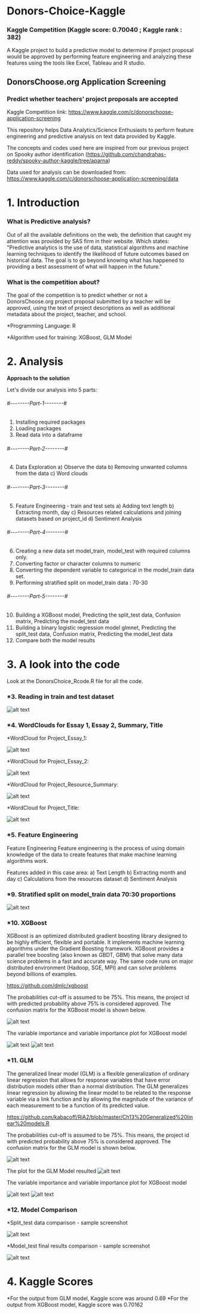 # Donors-Choice-Kaggle
### Kaggle Competition (Kaggle score: 0.70040 ; Kaggle rank : 382)
A Kaggle project to build a predictive model to determine if project proposal would be approved by performing feature engineering and analyzing these features using the tools like Excel, Tableau and R studio.

## DonorsChoose.org Application Screening 
### Predict whether teachers' project proposals are accepted

Kaggle Competition link: https://www.kaggle.com/c/donorschoose-application-screening

This repository helps Data Analytics/Science Enthusiasts to perform feature engineering and predictive analysis on text data provided by Kaggle. 

The concepts and codes used here are inspired from our previous project on Spooky author identification (https://github.com/chandrahas-reddy/spooky-author-kaggle/tree/aparna) 

Data used for analysis can be downloaded from: https://www.kaggle.com/c/donorschoose-application-screening/data

# 1. Introduction
### What is Predictive analysis?
Out of all the available definitions on the web, the definition that caught my attention was provided by SAS firm in their website. Which states: "Predictive analytics is the use of data, statistical algorithms and machine learning techniques to identify the likelihood of future outcomes based on historical data. The goal is to go beyond knowing what has happened to providing a best assessment of what will happen in the future."

### What is the competition about?
The goal of the competition is to predict whether or not a DonorsChoose.org project proposal submitted by a teacher will be approved, using the text of project descriptions as well as additional metadata about the project, teacher, and school.

*Programming Language: R 

*Algorithm used for training: XGBoost, GLM Model

# 2. Analysis

**Approach to the solution**

Let's divide our analysis into 5 parts:

###### #--------Part-1--------#
 1. Installing required packages
 2. Loading packages
 3. Read data into a dataframe
 
 
###### #--------Part-2--------#
4. Data Exploration 
   a) Observe the data
   b) Removing unwanted columns from the data
   c) Word clouds


###### #--------Part-3--------#
5. Feature Engineering - train and test sets
   a) Adding text length
   b) Extracting month, day
   c) Resources related calculations and joining datasets based on project_id
   d) Sentiment Analysis

###### #--------Part-4--------#
6. Creating a new data set model_train, model_test with required columns only.
7. Converting factor or character columns to numeric
8. Converting the dependent variable to categorical in the model_train data set.
9. Performing stratified split on model_train data : 70-30

###### #--------Part-5--------#
10. Building a XGBoost model, Predicting the split_test data, Confusion matrix, Predicting the model_test data
11. Building a binary logistic regression model glmnet, Predicting the split_test data, Confusion matrix, Predicting the model_test data
12. Compare both the model results

# 3. A look into the code

Look at the DonorsChoice_Rcode.R file for all the code.

### *3. Reading in train and test dataset

![alt text](https://github.com/aparnaadiraju92/Donors-Choice-Kaggle/blob/master/readData.PNG)

### *4. WordClouds for Essay 1, Essay 2, Summary, Title

*WordCloud for Project_Essay_1:

![alt text](https://github.com/aparnaadiraju92/Donors-Choice-Kaggle/blob/master/Essay1.PNG)

*WordCloud for Project_Essay_2:

![alt text](https://github.com/aparnaadiraju92/Donors-Choice-Kaggle/blob/master/Essay2.PNG)

*WordCloud for Project_Resource_Summary:

![alt text](https://github.com/aparnaadiraju92/Donors-Choice-Kaggle/blob/master/SummaryWC.png)

*WordCloud for Project_Title:

![alt text](https://github.com/aparnaadiraju92/Donors-Choice-Kaggle/blob/master/TitleWC.PNG)


### *5. Feature Engineering
Feature Engineering Feature engineering is the process of using domain knowledge of the data to create features that make machine learning algorithms work.

Features added in this case area:
a) Text Length
b) Extracting month and day
c) Calculations from the resources dataset
d) Sentiment Analysis

### *9. Stratified split on model_train data 70:30 proportions 

![alt text](https://github.com/aparnaadiraju92/Donors-Choice-Kaggle/blob/master/Stratified%20split.PNG)

### *10. XGBoost
XGBoost is an optimized distributed gradient boosting library designed to be highly efficient, flexible and portable. It implements machine learning algorithms under the Gradient Boosting framework. XGBoost provides a parallel tree boosting (also known as GBDT, GBM) that solve many data science problems in a fast and accurate way. The same code runs on major distributed environment (Hadoop, SGE, MPI) and can solve problems beyond billions of examples.

https://github.com/dmlc/xgboost

The probabilities cut-off is assumed to be 75%. This means, the project id with predicted probability above 75% is considered approved. 
The confusion matrix for the XGBoost model is shown below.

![alt text](https://github.com/aparnaadiraju92/Donors-Choice-Kaggle/blob/master/ConfusionMatrix_XGBoost.PNG)

The variable importance and variable importance plot for XGBoost model

![alt text](https://github.com/aparnaadiraju92/Donors-Choice-Kaggle/blob/master/VarImp_XGBoost.PNG)
![alt text](https://github.com/aparnaadiraju92/Donors-Choice-Kaggle/blob/master/VarImpPlot_XGBoost.png)

### *11. GLM
The generalized linear model (GLM) is a flexible generalization of ordinary linear regression that allows for response variables that have error distribution models other than a normal distribution. The GLM generalizes linear regression by allowing the linear model to be related to the response variable via a link function and by allowing the magnitude of the variance of each measurement to be a function of its predicted value.

https://github.com/kabacoff/RiA2/blob/master/Ch13%20Generalized%20linear%20models.R

The probabilities cut-off is assumed to be 75%. This means, the project id with predicted probability above 75% is considered approved. 
The confusion matrix for the GLM model is shown below.

![alt text](https://github.com/aparnaadiraju92/Donors-Choice-Kaggle/blob/master/ConfusionMatrix_GLM.PNG)

The plot for the GLM Model resulted
![alt text](https://github.com/aparnaadiraju92/Donors-Choice-Kaggle/blob/master/GLMPlot.png)

The variable importance and variable importance plot for XGBoost model

![alt text](https://github.com/aparnaadiraju92/Donors-Choice-Kaggle/blob/master/VarImp_GLM.PNG)
![alt text](https://github.com/aparnaadiraju92/Donors-Choice-Kaggle/blob/master/VarImpPlot_GLM.png)


### *12. Model Comparison

*Split_test data comparison - sample screenshot

![alt text](https://github.com/aparnaadiraju92/Donors-Choice-Kaggle/blob/master/Comparison_Split.test%20data.PNG)

*Model_test final results comparison - sample screenshot

![alt text](https://github.com/aparnaadiraju92/Donors-Choice-Kaggle/blob/master/Comparison_Model_test%20data.PNG)

# 4. Kaggle Scores

*For the output from GLM model, Kaggle score was around 0.69
*For the output from XGBoost model, Kaggle score was 0.70162

